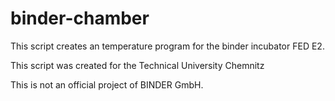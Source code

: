 # binder-chamber
This script creates an temperature program for the binder incubator FED E2.

This script was created for the Technical University Chemnitz

This is not an official project of BINDER GmbH.

